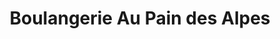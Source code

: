 ---
title: "Boulangerie Au Pain des Alpes"
url: /saint-michel-de-maurienne/boulangerie-au-pain-des-alpes/
shop: boulangerie
---